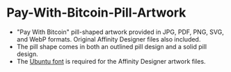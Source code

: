 # Pay-With-Bitcoin-Pill-Artwork
<ul>
  <li>"Pay With Bitcoin" pill-shaped artwork provided in JPG, PDF, PNG, SVG, and WebP formats. Original Affinity Designer files also included.</li>
<li>The pill shape comes in both an outlined pill design and a solid pill design.</li>
<li>The <a href="https://fonts.google.com/specimen/Ubuntu">Ubuntu font</a> is required for the Affinity Designer artwork files.</li>
</ul>
